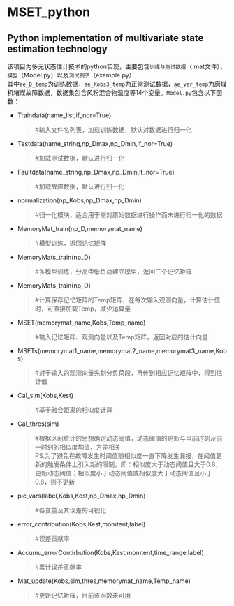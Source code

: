 # MSET_python 
## Python implementation of multivariate state estimation technology 
该项目为多元状态估计技术的python实现，主要包含`训练与测试数据`（.mat文件）、`模型`（Model.py）以及`测试例子`（example.py）<br>
其中`ae_D_temp`为训练数据，`ae_Kobs3_temp`为正常测试数据，`ae_ver_temp`为磨煤机堵煤故障数据，数据集包含风粉混合物温度等14个变量。`Model.py`包含以下函数：<br>
* Traindata(name_list,if_nor=True)  
	>#输入文件名列表，加载训练数据，默认对数据进行归一化<br>
* Testdata(name_string,np_Dmax,np_Dmin,if_nor=True)  
	>#加载测试数据，默认进行归一化<br>
* Faultdata(name_string,np_Dmax,np_Dmin,if_nor=True)  
	>#加载故障数据，默认进行归一化<br>
* normalization(np_Kobs,np_Dmax,np_Dmin)  
	>#归一化模块，适合用于需对原始数据进行操作而未进行归一化的数据<br>
* MemoryMat_train(np_D,memorymat_name)  
	>#模型训练，返回记忆矩阵<br>
* MemoryMats_train(np_D)  
	>#多模型训练，分高中低负荷建立模型，返回三个记忆矩阵<br>
* MemoryMats_train(np_D)  
	>#计算保存记忆矩阵的Temp矩阵，在每次输入观测向量，计算估计值时，可直接加载Temp，减少运算量<br>
* MSET(memorymat_name,Kobs,Temp_name)  
	>#输入记忆矩阵、观测向量以及Temp矩阵，返回对应的估计向量<br>
* MSETs(memorymat1_name,memorymat2_name,memorymat3_name,Kobs)  
	>#对于输入的观测向量先划分负荷段，再传到相应记忆矩阵中，得到估计值<br>
* Cal_sim(Kobs,Kest)  
	>#基于融合距离的相似度计算<br>
* Cal_thres(sim)  
	>#根据区间统计的思想确定动态阈值，动态阈值的更新与当前时刻及前一时刻的相似度均值、方差相关<br>
	>PS.为了避免在故障发生时阈值随相似度一直下降发生漏报，在阈值更新的触发条件上引入新的限制，即：相似度大于动态阈值且大于0.8，更新动态阈值；相似度小于动态阈值或相似度大于动态阈值且小于0.8，则不更新   
* pic_vars(label,Kobs,Kest,np_Dmax,np_Dmin)  
	>#各变量及其误差的可视化<br>
* error_contribution(Kobs,Kest,momtent,label)  
	>#误差贡献率<br>
* Accumu_errorContirbution(Kobs,Kest,momtent,time_range,label)  
	>#累计误差贡献率<br>
* Mat_update(Kobs,sim,thres,memorymat_name,Temp_name)  
	>#更新记忆矩阵，目前该函数未可用<br>
